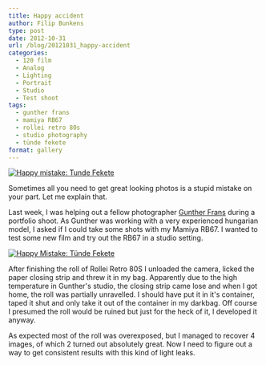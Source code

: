 ```yaml
---
title: Happy accident
author: Filip Bunkens
type: post
date: 2012-10-31
url: /blog/20121031_happy-accident
categories:
  - 120 film
  - Analog
  - Lighting
  - Portrait
  - Studio
  - Test shoot
tags:
  - gunther frans
  - mamiya RB67
  - rollei retro 80s
  - studio photography
  - tünde fekete
format: gallery
---
```

[![Happy mistake: Tunde Fekete][1]](/images/blogposts/20121030_mamiya_RB67_film47-4.jpg)

Sometimes all you need to get great looking photos is a stupid mistake on your part. Let me explain that.

Last week, I was helping out a fellow photographer <a href="http://www.guntherfrans.be" title="Gunther Frans Photography" rel="contact met">Gunther Frans</a> during a portfolio shoot. As Gunther was working with a very experienced hungarian model, I asked if I could take some shots with my Mamiya RB67. I wanted to test some new film and try out the RB67 in a studio setting.

[![Happy Mistake: Tünde Fekete][2]](/images/blogposts/20121030_mamiya_RB67_film47-2.jpg)

After finishing the roll of Rollei Retro 80S I unloaded the camera, licked the paper closing strip and threw it in my bag. Apparently due to the high temperature in Gunther's studio, the closing strip came lose and when I got home, the roll was partially unravelled. I should have put it in it's container, taped it shut and only take it out of the container in my darkbag. Off course I presumed the roll would be ruined but just for the heck of it, I developed it anyway.

As expected most of the roll was overexposed, but I managed to recover 4 images, of which 2 turned out absolutely great. Now I need to figure out a way to get consistent results with this kind of light leaks.

[1]: /images/blogposts/20121030_mamiya_RB67_film47-4.jpg
[2]: /images/blogposts/20121030_mamiya_RB67_film47-2.jpg
